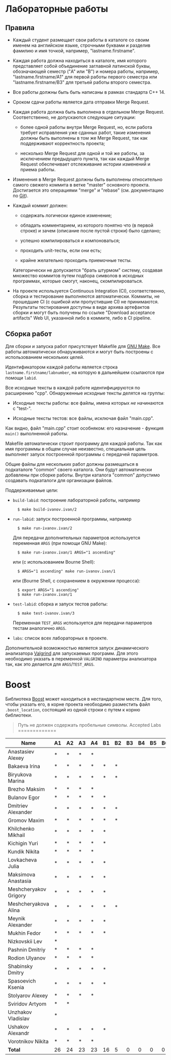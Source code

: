 Лабораторные работы
===================

Правила
-------

* Каждый студент размещает свои работы в каталоге со своим именем на
  английском языке, строчными буквами и разделив фамилию и имя
  точкой, например, "lastname.firstname".

* Каждая работа должна находиться в каталоге, имя которого
  представляет собой объединение заглавной латинской буквы,
  обозначающей семестр ("A" или "B") и номера работы, например,
  "lastname.firstname/A1" для первой работы первого семестра или
  "lastname.firstname/B3" для третьей работы второго семестра.

* Все работы должны быть быть написаны в рамках стандарта C++ 14.

* Сроком сдачи работы является дата отправки Merge Request.

* Каждая работа должна быть выполнена в отдельном Merge
  Request. Соответственно, не допускаются следующие ситуации:

    - более одной работы внутри Merge Request, но, если работа
      требует исправления уже сданных работ, такие изменения *должны*
      быть выполнены в том же Merge Request, так как поддерживают
      корректность проекта;

    - несколько Merge Request для одной и той же работы, за
      исключением предыдущего пункта, так как каждый Merge Request
      обеспечивает отслеживание истории изменений и приема работы.

* Изменения в Merge Request должны быть выполнены относительно самого
  свежего коммита в ветке "master" основного проекта. Достигается это
  операциями "merge" и "rebase" (см. документацию по
  [Git](https://git-scm.com/book)).

* Каждый коммит должен:

    - содержать логически единое изменение;

    - обладать комментарием, из которого понятно что (в первой строке)
      и зачем (описание после пустой строки) было сделано;

    - успешно компилироваться и компоноваться;

    - проходить unit-тесты, если они есть;

    - крайне желательно проходить приемочные тесты.

    Категорически не допускается "брать штурмом" систему, создавая
    множество коммитов путем подбора символов в исходных программах,
    которые смогут, наконец, скомпилироваться.

* На проекте используется Continuous Integration (CI), соответственно,
  сборка и тестирование выполняются автоматически. Коммиты, не
  прошедшие CI (с ошибкой или пропустившие CI) не
  принимаются. Результаты тестирования доступны в виде архива
  артефактов сборки и могут быть получены по ссылке "Download
  acceptance artifacts" Web UI, указанной либо в коммите, либо в CI
  pipeline.

Сборка работ
------------

Для сборки и запуска работ присутствует Makefile для
[GNU Make](https://www.gnu.org/software/make/). Все работы
автоматически обнаруживаются и могут быть построены с использованием
нескольких целей.

Идентификатором каждой работы является строка
`lastname.firstname/labnumber`, на которую в дальнейшем ссылаются при
помощи `labid`.

Все исходные тексты в каждой работе идентифицируются по расширению
"cpp". Обнаруженные исходные тексты делятся на группы:

* Исходные тексты работы: все файлы, имена которых _не_ начинаются с
  "test-".

* Исходные тексты тестов: все файлы, исключая файл "main.cpp".

Как видно, файл "main.cpp" стоит особняком: его назначение - функция
`main()` выполненной работы.

Makefile автоматически строит программу для каждой работы. Так как имя
программы в общем случае неизвестно, специальная цель выполняет запуск
построенной программы с передачей параметров.

Общие файлы для нескольких работ должны размещаться в подкаталоге
"common" своего каталога. Они будут автоматически добавлены при сборке
работы. Внутри каталога "common" допустимо создавать подкаталоги для
организации файлов.

Поддерживаемые цели:

* `build-labid`: построение лабораторной работы, например

        $ make build-ivanov.ivan/2

* `run-labid`: запуск построенной программы, например

        $ make run-ivanov.ivan/2

    Для передачи дополнительных параметров используется переменная
    `ARGS` (при помощи GNU Make):

        $ make run-ivanov.ivan/1 ARGS="1 ascending"

    или (c использованием Bourne Shell):

        $ ARGS="1 ascending" make run-ivanov.ivan/1

    или (Bourne Shell, с сохранением в окружении процесса):

        $ export ARGS="1 ascending"
        $ make run-ivanov.ivan/1

* `test-labid`: сборка и запуск тестов работы:

        $ make test-ivanov.ivan/3

    Переменная `TEST_ARGS` используется для передачи параметров тестам
    аналогично `ARGS`.

* `labs`: список всех лабораторных в проекте.

Дополнительной возможностью является запуск динамического анализатора
[Valgrind](http://valgrind.org) для запускаемых программ. Для этого
необходимо указать в переменной `VALGRIND` параметры анализатора так,
как это делается для `ARGS`/`TEST_ARGS`.

Boost
=====

Библиотека [Boost](http://boost.org) может находиться в нестандартном
месте. Для того, чтобы указать его, в корне проекта необходимо
разместить файл `.boost_location`, состоящий из одной строки с путем к
корню библиотеки.

> Путь не должен содержать пробельные символы.
Accepted Labs
=============

| Name                  | A1 | A2 | A3 | A4 | B1 | B2 | B3 | B4 | B5 | B6 | B7 | B8 |
|-----------------------|----|----|----|----|----|----|----|----|----|----|----|----|
| Anastasiev Alexey     | *  | *  | *  | *  |    |    |    |    |    |    |    |    |
| Bakaeva Irina         | *  | *  | *  | *  | *  | *  |    |    |    |    |    |    |
| Biryukova Marina      | *  | *  | *  | *  | *  | *  |    |    |    |    |    |    |
| Brezho Maksim         | *  | *  | *  | *  |    |    |    |    |    |    |    |    |
| Bulanov Egor          | *  | *  | *  | *  | *  |    |    |    |    |    |    |    |
| Dmitriev Alexander    | *  | *  | *  | *  | *  | *  |    |    |    |    |    |    |
| Gromov Maxim          | *  | *  | *  | *  | *  | *  |    |    |    |    |    |    |
| Khilchenko Mikhail    | *  | *  | *  | *  | *  |    |    |    |    |    |    |    |
| Kichigin Yuri         | *  | *  | *  | *  | *  |    |    |    |    |    |    |    |
| Kundik Nikita         | *  | *  | *  | *  |    |    |    |    |    |    |    |    |
| Lovkacheva Julia      | *  | *  | *  | *  | *  |    |    |    |    |    |    |    |
| Maksimova Anastasia   | *  | *  | *  | *  | *  |    |    |    |    |    |    |    |
| Meshcheryakov Grigory | *  | *  | *  | *  | *  |    |    |    |    |    |    |    |
| Meshcheryakova Alina  | *  | *  | *  | *  | *  | *  |    |    |    |    |    |    |
| Meynik Alexander      | *  | *  | *  | *  | *  |    |    |    |    |    |    |    |
| Mukhin Fedor          | *  | *  | *  | *  | *  |    |    |    |    |    |    |    |
| Nizkovskii Lev        | *  |    |    |    |    |    |    |    |    |    |    |    |
| Pashnin Dmitriy       | *  | *  | *  | *  |    |    |    |    |    |    |    |    |
| Rodion Ulyanov        | *  | *  | *  | *  |    |    |    |    |    |    |    |    |
| Shabinsky Dmitry      | *  | *  | *  | *  | *  |    |    |    |    |    |    |    |
| Spasoevich Ksenia     | *  | *  | *  | *  | *  |    |    |    |    |    |    |    |
| Stolyarov Alexey      | *  | *  | *  | *  |    |    |    |    |    |    |    |    |
| Sviridov Artyom       | *  | *  |    |    |    |    |    |    |    |    |    |    |
| Unzhakov Vladislav    | *  |    |    |    |    |    |    |    |    |    |    |    |
| Ushakov Alexandr      | *  | *  | *  | *  | *  |    |    |    |    |    |    |    |
| Vorotnikov Nikita     | *  | *  | *  | *  |    |    |    |    |    |    |    |    |
| __Total__             |  26|  24|  23|  23|  16|   5|   0|   0|   0|   0|   0|   0|
